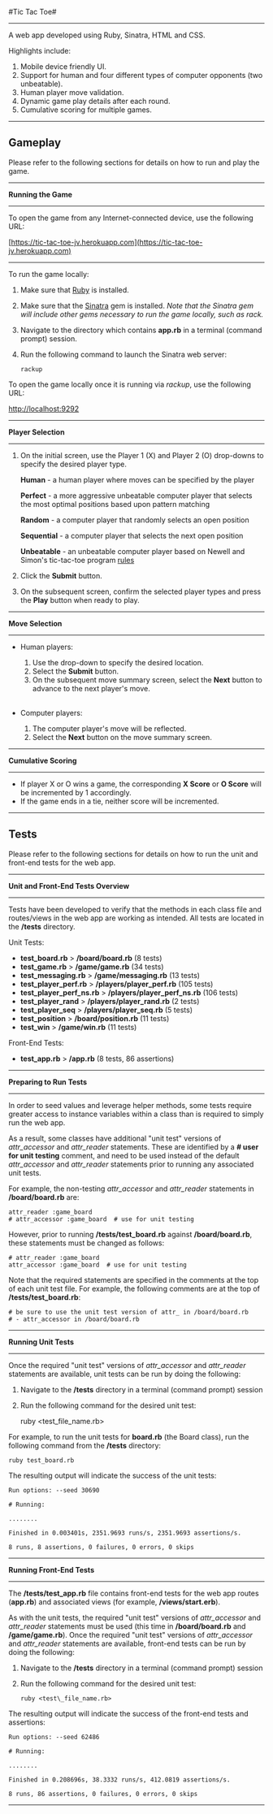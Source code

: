 #Tic Tac Toe#

----------

A web app developed using Ruby, Sinatra, HTML and CSS.

Highlights include:

1. Mobile device friendly UI.
2. Support for human and four different types of computer opponents (two unbeatable).
3. Human player move validation.
4. Dynamic game play details after each round.
5. Cumulative scoring for multiple games.

----------

## Gameplay ##

Please refer to the following sections for details on how to run and play the game.

----------

**Running the Game**

----------

To open the game from any Internet-connected device, use the following URL:

[https://tic-tac-toe-jv.herokuapp.com](https://tic-tac-toe-jv.herokuapp.com)

----------

To run the game locally:

1. Make sure that [Ruby](https://www.ruby-lang.org/en/documentation/installation/) is installed.
2. Make sure that the [Sinatra](https://github.com/sinatra/sinatra) gem is installed.  *Note that the Sinatra gem will include other gems necessary to run the game locally, such as rack.*
3. Navigate to the directory which contains **app.rb** in a terminal (command prompt) session.
4. Run the following command to launch the Sinatra web server:

	`rackup`

To open the game locally once it is running via *rackup*, use the following URL:

[http://localhost:9292](http://localhost:9292/)

----------

**Player Selection**

----------

1. On the initial screen, use the Player 1 (X) and Player 2 (O) drop-downs to specify the desired player type.

	**Human** - a human player where moves can be specified by the player

	**Perfect** - a more aggressive unbeatable computer player that selects the most optimal positions based upon pattern matching

	**Random** - a computer player that randomly selects an open position

	**Sequential** - a computer player that selects the next open position

	**Unbeatable** - an unbeatable computer player based on Newell and Simon's tic-tac-toe program [rules](https://en.wikipedia.org/wiki/Tic-tac-toe#Strategy)

2. Click the **Submit** button.
3. On the subsequent screen, confirm the selected player types and press the **Play** button when ready to play.

----------

**Move Selection**

----------

- Human players:

	1. Use the drop-down to specify the desired location.
	2. Select the **Submit** button.
	3. On the subsequent move summary screen, select the **Next** button to advance to the next player's move.<br><br>

- Computer players:

	1. The computer player's move will be reflected.
	2. Select the **Next** button on the move summary screen.

----------

**Cumulative Scoring**

----------

- If player X or O wins a game, the corresponding **X Score** or **O Score** will be incremented by 1 accordingly.
- If the game ends in a tie, neither score will be incremented.

----------

## Tests ##

Please refer to the following sections for details on how to run the unit and front-end tests for the web app.

----------

**Unit and Front-End Tests Overview**

----------

Tests have been developed to verify that the methods in each class file and routes/views in the web app are working as intended.  All tests are located in the **/tests** directory.

Unit Tests:

- **test_board.rb** > **/board/board.rb** (8 tests)
- **test_game.rb** > **/game/game.rb** (34 tests)
- **test_messaging.rb** > **/game/messaging.rb** (13 tests)
- **test\_player_perf.rb** > **/players/player\_perf.rb** (105 tests)
- **test\_player\_perf_ns.rb** > **/players/player\_perf\_ns.rb** (106 tests)
- **test\_player_rand** > **/players/player\_rand.rb** (2 tests)
- **test\_player_seq** > **/players/player\_seq.rb** (5 tests)
- **test_position** > **/board/position.rb** (11 tests)
- **test_win** > **/game/win.rb** (11 tests)

Front-End Tests:

- **test_app.rb** > **/app.rb** (8 tests, 86 assertions)

----------

**Preparing to Run Tests**

----------
In order to seed values and leverage helper methods, some tests require greater access to instance variables within a class than is required to simply run the web app.

As a result, some classes have additional "unit test" versions of *attr\_accessor* and *attr\_reader* statements.  These  are identified by a **# user for unit testing** comment, and need to be used instead of  the default *attr\_accessor* and *attr\_reader* statements prior to running any associated unit tests.

For example, the non-testing *attr\_accessor* and *attr\_reader* statements in **/board/board.rb** are:

	attr_reader :game_board
	# attr_accessor :game_board  # use for unit testing

However, prior to running **/tests/test_board.rb** against **/board/board.rb**, these statements must be changed as follows:

	# attr_reader :game_board
	attr_accessor :game_board  # use for unit testing

Note that the required statements are specified in the comments at the top of each unit test file.  For example, the following comments are at the top of **/tests/test\_board.rb**:

    # be sure to use the unit test version of attr_ in /board/board.rb
    # - attr_accessor in /board/board.rb

----------

**Running Unit Tests**

----------

Once the required "unit test" versions of *attr\_accessor* and *attr\_reader* statements are available, unit tests can be run by doing the following:

1. Navigate to the **/tests** directory in a terminal (command prompt) session
2. Run the following command for the desired unit test:

	ruby <test\_file_name.rb>

For example, to run the unit tests for **board.rb** (the Board class), run the following command from the **/tests** directory:

	ruby test_board.rb

The resulting output will indicate the success of the unit tests:

    Run options: --seed 30690
    
    # Running:
    
    ........

    Finished in 0.003401s, 2351.9693 runs/s, 2351.9693 assertions/s.

    8 runs, 8 assertions, 0 failures, 0 errors, 0 skips

----------

**Running Front-End Tests**

----------

The **/tests/test\_app.rb** file contains front-end tests for the web app routes (**app.rb**) and associated views (for example, **/views/start.erb**).

As with the unit tests, the required "unit test" versions of *attr\_accessor* and *attr\_reader* statements must be used (this time in **/board/board.rb** and **/game/game.rb**).  Once the required "unit test" versions of *attr\_accessor* and *attr\_reader* statements are available, front-end tests can be run by doing the following:

1. Navigate to the **/tests** directory in a terminal (command prompt) session
2. Run the following command for the desired unit test:

	`ruby <test\_file_name.rb>`

The resulting output will indicate the success of the front-end tests and assertions:

    Run options: --seed 62486
    
    # Running:
    
    ........
    
    Finished in 0.208696s, 38.3332 runs/s, 412.0819 assertions/s.
    
    8 runs, 86 assertions, 0 failures, 0 errors, 0 skips


----------

